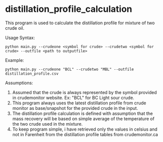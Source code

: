 # distillation_profile_calculation

This program is used to calculate the distillation profile for mixture of two crude oil.

Usage Syntax:
```
python main.py --crudeone <symbol for crude> --crudetwo <symbol for crude> --outfile <path to outputfile>
```
Example:

```
python main.py --crudeone "BCL" --crudetwo "MBL" --outfile distillation_profile.csv
```

Assumptions:
1) Assumed that the crude is always represented by the symbol provided in crudemonitor website. Ex: "BCL" for BC Light sour crude.
2) This program always uses the latest distillation profile from crude monitor as base/snapshot for the provided crude in the input.
3) The distillation profile calculation is defined with assumption that the mass recovery will be based on simple average of the temperature of the two crude used in the mixture.
4) To keep program simple, i have retrieved only the values in celsius and not in Farenheit from the distillation profile tables from crudemonitor.ca

